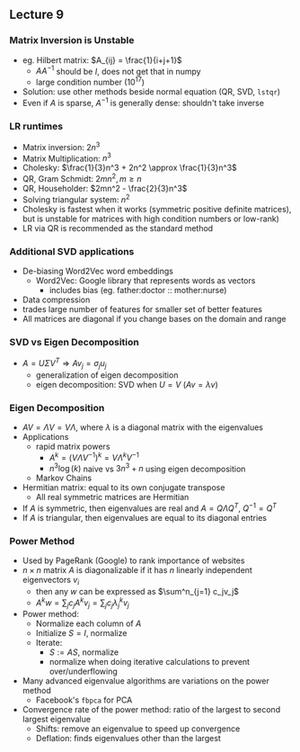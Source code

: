 ## Lecture 9 

### Matrix Inversion is Unstable
- eg. Hilbert matrix: $A_{ij} = \frac{1}{i+j+1}$ 
	- $AA^{-1}$ should be $I$, does not get that in numpy
	- large condition number ($10^{17}$) 
- Solution: use other methods beside normal equation (QR, SVD, `lstqr`)
- Even if $A$ is sparse, $A^{-1}$ is generally dense: shouldn't take inverse

### LR runtimes
- Matrix inversion: $2n^3$
- Matrix Multiplication: $n^3$
- Cholesky: $\frac{1}{3}n^3 + 2n^2 \approx \frac{1}{3}n^3$
- QR, Gram Schmidt: $2mn^2, m \geq n$
- QR, Householder: $2mn^2 - \frac{2}{3}n^3$
- Solving triangular system: $n^2$
- Cholesky is fastest when it works (symmetric positive definite matrices), but is unstable for matrices with high condition numbers or low-rank)
- LR via QR is recommended as the standard method

### Additional SVD applications
- De-biasing Word2Vec word embeddings
	- Word2Vec: Google library that represents words as vectors
		- includes bias (eg. father:doctor :: mother:nurse)
- Data compression
- trades large number of features for smaller set of better features
- All matrices are diagonal if you change bases on the domain and range

### SVD vs Eigen Decomposition
- $A = U\Sigma V^T \Rightarrow Av_j = \sigma_j u_j$ 
	- generalization of eigen decomposition
	- eigen decomposition: SVD when $U = V$ ($Av = \lambda v$)
### Eigen Decomposition
- $AV = \Lambda V = V \Lambda$,  where $\lambda$ is a diagonal matrix with the eigenvalues
- Applications
	- rapid matrix powers
		- $A^k = (V\Lambda V^{-1})^k = V\Lambda^k V^{-1}$ 
		- $n^3\log(k)$ naive vs $3n^3 + n$ using eigen decomposition
	- Markov Chains
- Hermitian matrix: equal to its own conjugate transpose
	- All real symmetric matrices are Hermitian
- If $A$ is symmetric, then eigenvalues are real and $A = Q\Lambda Q^T$, $Q^{-1} = Q^T$
- If $A$ is triangular, then eigenvalues are equal to its diagonal entries

### Power Method
- Used by PageRank (Google) to rank importance of websites
- $n\times n$ matrix $A$ is diagonalizable if it has $n$ linearly independent eigenvectors $v_i$
	- then any $w$ can be expressed as $\sum^n_{j=1} c_jv_j$ 
	- $A^kw = \sum_j c_jA^kv_j = \sum_j c_j\lambda_j^kv_j$    
- Power method:
	- Normalize each column of $A$
	- Initialize $S = I$, normalize
	- Iterate:
		- $S := AS$, normalize
		- normalize when doing iterative calculations to prevent over/underflowing
- Many advanced eigenvalue algorithms are variations on the power method
	- Facebook's `fbpca` for PCA
- Convergence rate of the power method: ratio of the largest to second largest eigenvalue
	- Shifts: remove an eigenvalue to speed up convergence
	- Deflation: finds eigenvalues other than the largest
